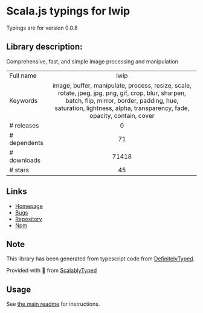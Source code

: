 
# Scala.js typings for lwip

Typings are for version 0.0.8

## Library description:
Comprehensive, fast, and simple image processing and manipulation

|                    |                 |
| ------------------ | :-------------: |
| Full name          | lwip |
| Keywords           | image, buffer, manipulate, process, resize, scale, rotate, jpeg, jpg, png, gif, crop, blur, sharpen, batch, flip, mirror, border, padding, hue, saturation, lightness, alpha, transparency, fade, opacity, contain, cover |
| # releases         | 0 |
| # dependents       | 71 |
| # downloads        | 71418 |
| # stars            | 45 |

## Links
- [Homepage](https://github.com/EyalAr/lwip)
- [Bugs](https://github.com/EyalAr/lwip/issues)
- [Repository](https://github.com/EyalAr/lwip)
- [Npm](https://www.npmjs.com/package/lwip)
    


## Note
This library has been generated from typescript code from [DefinitelyTyped](https://definitelytyped.org).

Provided with :purple_heart: from [ScalablyTyped](https://github.com/oyvindberg/ScalablyTyped)

## Usage
See [the main readme](../../readme.md) for instructions.


